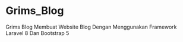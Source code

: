 # Grims_Blog
Grims Blog Membuat Website Blog Dengan Menggunakan Framework Laravel 8 Dan Bootstrap 5
